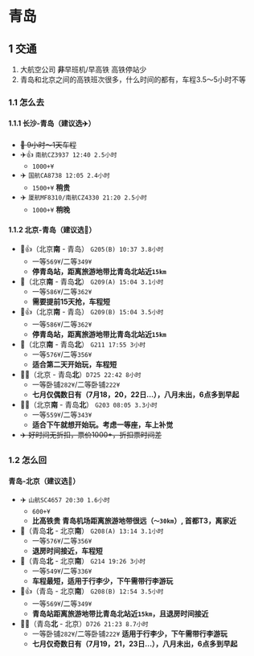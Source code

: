 # 青岛  
## 1 交通  
 1. 大航空公司 **非**早班机/早高铁 高铁停站少  
 2. 青岛和北京之间的高铁班次很多，什么时间的都有，车程3.5～5小时不等  
### 1.1 怎么去  
#### 1.1.1 长沙-青岛（建议选:airplane:）  
 - ~~:bullettrain_side: 9小时～1天车程~~
 - :airplane::thumbsup: `南航CZ3937 12:40 2.5小时`
	 - `1000+¥`  
 - :airplane: `国航CA8738 12:05 2.4小时`
	 - `1500+¥` **稍贵**
 - :airplane: `厦航MF8310/南航CZ4330 21:20 2.5小时`
	 - `1000+¥` **稍晚**  
#### 1.1.2 北京-青岛（建议选:bullettrain_side:）  
 - :bullettrain_side::thumbsup:（北京**南** - 青岛） `G205(B) 10:37 3.8小时`  
	 - 一等`569¥`/二等`349¥`   
	 - **停青岛站，距离旅游地带比青岛北站近`15km`**  
 - :bullettrain_side:（北京**南** - 青岛**北**） `G209(A) 15:04 3.1小时`   
	 - 一等`586¥`/二等`362¥`   
	 - **需要提前15天抢，车程短**
 - :bullettrain_side::thumbsup:（北京**南** - 青岛） `G209(B) 15:04 3.5小时`  
	 - 一等`586¥`/二等`362¥`  
	 - **停青岛站，距离旅游地带比青岛北站近`15km`**  
 - :bullettrain_side:（北京**南** - 青岛**北**） `G211 17:55 3小时`  
	 - 一等`576¥`/二等`356¥`  
	 - **适合第二天开始玩，车程短**  
 - :bullettrain_front::zzz:（北京 - 青岛**北**）`D725 22:42 8小时` 
	 - 一等卧铺`282¥`/二等卧铺`222¥`  
	 - **七月仅偶数日有（7月18，20，22日...），八月未出，6点多到早起**  
 - :bullettrain_side::sleepy:（北京**南** - 青岛**北**） `G203 08:05 3.3小时`  
	 - 一等`559¥`/二等`343¥`   
	 - **适合下午就想开始玩。考虑一等座，车上补觉**  
 - ~~:airplane: 好时间无折扣，票价1000+，折扣票时间差~~  
### 1.2 怎么回  
#### 青岛-北京（建议选:bullettrain_side:）  
 - :airplane: `山航SC4657 20:30 1.6小时`   
	 - `600+¥`  
	 - **比高铁贵 青岛机场距离旅游地带很远（`～30km`）, 首都T3，离家近**  
 - :bullettrain_side:（青岛**北** - 北京**南**） `G208(A) 13:14 3.1小时`  
	 - 一等`576¥`/二等`356¥`  
	 - **退房时间接近，车程短**   
 - :bullettrain_side:（青岛**北** - 北京**南**） `G214 19:26 3小时`  
	 - 一等`549¥`/二等`336¥`  
	 - **车程最短，适用于行李少，下午需带行李游玩**
 - :bullettrain_side::thumbsup:（青岛 - 北京**南**） `G208(B) 12:54 3.5小时`  
	 - 一等`569¥`/二等`349¥`  
	 - **青岛站距离旅游地带比青岛北站近`15km`，且退房时间接近**
 - :bullettrain_front::zzz:（青岛**北** - 北京）`D726 21:23 8.7小时`   
	 - 一等卧铺`282¥`/二等卧铺`222¥`  **适用于行李少，下午需带行李游玩**  
	 - **七月仅奇数日有（7月19，21，23日...），八月未出，6点多到早起**  
